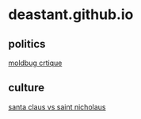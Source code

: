 # deastant.github.io
## politics
[moldbug crtique](/politics/moldbug-elites.md)
## culture
[santa claus vs saint nicholaus](/culture/saint-nicholaus.md)
